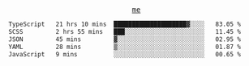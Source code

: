 <p align="center">
  <samp>
    <a href="https://yiwwhl.com">me</a>
  </samp>
</p>

<!--START_SECTION:waka-->

```txt
TypeScript   21 hrs 10 mins  ████████████████████▓░░░░   83.05 %
SCSS         2 hrs 55 mins   ███░░░░░░░░░░░░░░░░░░░░░░   11.45 %
JSON         45 mins         ▓░░░░░░░░░░░░░░░░░░░░░░░░   02.95 %
YAML         28 mins         ▒░░░░░░░░░░░░░░░░░░░░░░░░   01.87 %
JavaScript   9 mins          ░░░░░░░░░░░░░░░░░░░░░░░░░   00.65 %
```

<!--END_SECTION:waka-->